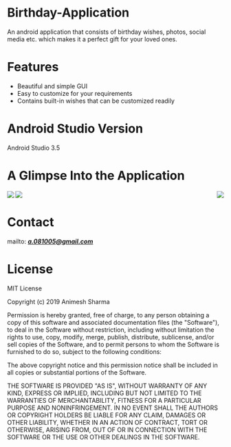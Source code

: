 # Birthday-Application
An android application that consists of birthday wishes, photos, social media etc. which makes it a perfect gift for your loved ones.
# Features
* Beautiful and simple GUI
* Easy to customize for your requirements
* Contains built-in wishes that can be customized readily

# Android Studio Version
   Android Studio 3.5
# A Glimpse Into the Application
<img align="left" src="https://user-images.githubusercontent.com/46554662/68076562-51e36400-fddc-11e9-90df-c389d704aaec.gif">
<img align="center" src="https://user-images.githubusercontent.com/46554662/68076565-527bfa80-fddc-11e9-8798-b41a7a26e3b7.gif">
<img align="right" src="https://user-images.githubusercontent.com/46554662/68076564-527bfa80-fddc-11e9-87ac-6bc79bcb9178.gif">

# Contact
mailto:  ***a.081005@gmail.com***

# License
MIT License

Copyright (c) 2019 Animesh Sharma

Permission is hereby granted, free of charge, to any person obtaining a copy
of this software and associated documentation files (the "Software"), to deal
in the Software without restriction, including without limitation the rights
to use, copy, modify, merge, publish, distribute, sublicense, and/or sell
copies of the Software, and to permit persons to whom the Software is
furnished to do so, subject to the following conditions:

The above copyright notice and this permission notice shall be included in all
copies or substantial portions of the Software.

THE SOFTWARE IS PROVIDED "AS IS", WITHOUT WARRANTY OF ANY KIND, EXPRESS OR
IMPLIED, INCLUDING BUT NOT LIMITED TO THE WARRANTIES OF MERCHANTABILITY,
FITNESS FOR A PARTICULAR PURPOSE AND NONINFRINGEMENT. IN NO EVENT SHALL THE
AUTHORS OR COPYRIGHT HOLDERS BE LIABLE FOR ANY CLAIM, DAMAGES OR OTHER
LIABILITY, WHETHER IN AN ACTION OF CONTRACT, TORT OR OTHERWISE, ARISING FROM,
OUT OF OR IN CONNECTION WITH THE SOFTWARE OR THE USE OR OTHER DEALINGS IN THE
SOFTWARE.


